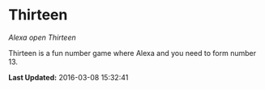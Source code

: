 # Thirteen
*Alexa open Thirteen*

Thirteen is a fun number game where Alexa and you need to form number 13.

**Last Updated:** 2016-03-08 15:32:41